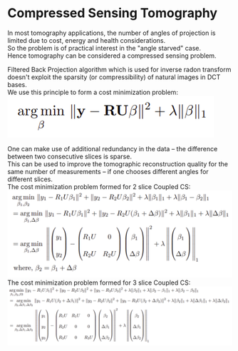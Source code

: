 # Compressed Sensing Tomography

In most tomography applications, the number of angles of projection is limited due to cost, energy and health considerations.  
So the problem is of practical interest in the "angle starved" case.  
Hence tomography can be considered a compressed sensing problem.

Filtered Back Projection algorithm which is used for inverse radon transform doesn't exploit the sparsity (or compressibility) of natural images in DCT bases.  
We use this principle to form a cost minimization problem:  
![](others/CS.png)

One can make use of additional redundancy in the data – the difference between two consecutive slices is sparse.  
This can be used to improve the tomographic reconstruction quality for the same number of measurements – if one chooses different angles for different slices.  
The cost minimization problem formed for 2 slice Coupled CS:  
![](others/CCS2.png)  
The cost minimization problem formed for 3 slice Coupled CS:  
![](others/CCS3.png)
